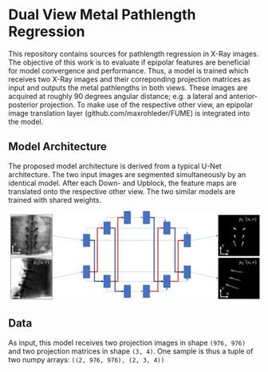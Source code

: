 # Dual View Metal Pathlength Regression

This repository contains sources for pathlength regression in X-Ray images. 
The objective of this work is to evaluate if epipolar features are beneficial for model convergence and performance.
Thus, a model is trained which receives two X-Ray images and their correponding projection matrices as input and outputs the metal pathlengths in both views.
These images are acquired at roughly 90 degrees angular distance; e.g. a lateral and anterior-posterior projection.
To make use of the respective other view, an epipolar image translation layer (github.com/maxrohleder/FUME) is integrated into the model.

## Model Architecture

The proposed model architecture is derived from a typical U-Net architecture. The two input images are segmented simultaneously by an identical model. After each Down- and Upblock, the feature maps are translated onto the respective other view. The two similar models are trained with shared weights.

![](https://github.com/maxrohleder/dual-view-pathlength-regression/blob/assets/regression_model.png)

## Data

As input, this model receives two projection images in shape `(976, 976)` and two projection matrices in shape `(3, 4)`. 
One sample is thus a tuple of two numpy arrays: `((2, 976, 976), (2, 3, 4))`

